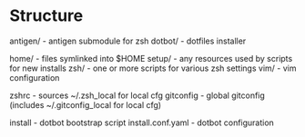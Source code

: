 Structure
=============

antigen/ - antigen submodule for zsh
dotbot/ - dotfiles installer

home/ 	- files symlinked into $HOME
setup/  - any resources used by scripts for new installs
zsh/    - one or more scripts for various zsh settings
vim/	- vim configuration

zshrc   - sources ~/.zsh_local for local cfg
gitconfig - global gitconfig (includes ~/.gitconfig_local for local cfg)

install - dotbot bootstrap script
install.conf.yaml - dotbot configuration
